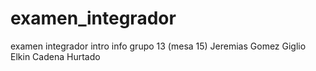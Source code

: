 # examen_integrador
examen integrador intro info grupo 13 (mesa 15) 
Jeremias Gomez Giglio
Elkin Cadena Hurtado
